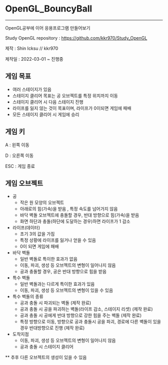 # OpenGL_BouncyBall
-----------------------------
OpenGL공부에 이어 응용프로그램 만들어보기

Study OpenGL repository : https://github.com/kkr970/Study_OpenGL

제작 : Shin Icksu // kkr970

제작일 : 2022-03-01 ~ 진행중


게임 목표
----------------------------
* 여러 스테이지가 있음
* 스테이지 클리어 목표는 공 오브젝트를 특정 위치까지 이동
* 스테이지 클리어 시 다음 스테이지 진행
* 라이프를 잃지 않는 것이 목표이며, 라이프가 0이되면 게임에 패배
* 모든 스테이지 클리어 시 게임에 승리


게임 키
-----------------------------
A : 왼쪽 이동

D : 오른쪽 이동

ESC : 게임 종료


게임 오브젝트
-----------------------------
* 공
  * 작은 원 모양의 오브젝트
  * 아래로의 힘(가속)을 받음 , 특정 속도를 넘어가지 않음
  * 바닥 벽돌 오브젝트에 충돌할 경우, 반대 방향으로 힘(가속)을 받음
  * 화면 하단과 충돌(하단에 도달하는 경우)하면 라이프가 1 감소
* 라이프(데이터)
  * 초기 3의 값을 가짐
  * 특정 상황에 라이프를 잃거나 얻을 수 있음
  * 0이 되면 게임에 패배
* 바닥 벽돌
  * 일반 벽돌로 특이한 효과가 없음
  * 이동, 파괴, 생성 등 오브젝트의 변형이 일어나지 않음
  * 공과 충돌할 경우, 공은 반대 방향으로 힘을 받음
* 특수 벽돌
  * 일반 벽돌과는 다르게 특이한 효과가 있음
  * 이동, 파괴, 생성 등 오브젝트의 변형이 있을 수 있음
* 특수 벽돌의 종류
  * 공과 충돌 시 파괴되는 벽돌 (제작 완료)
  * 공과 충돌 시 공을 파괴하는 벽돌(라이프 감소, 스테이지 리셋) (제작 완료)
  * 공과 충돌 시 공에게 반대 방향으로 강한 힘을 주는 벽돌 (제작 완료)
  * 특정 방향으로 이동, 방향으로 공과 충돌시 공을 파괴, 경로에 다른 벽돌이 있을 경우 반대방향으로 진행 (제작 완료)
* 도착지점
  * 이동, 파괴, 생성 등 오브젝트의 변형이 일어나지 않음
  * 공과 충돌 시 스테이지 클리어

** 추후 다른 오브젝트의 생성이 있을 수 있음
